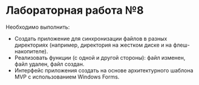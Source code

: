 # Лабораторная работа №8
Необходимо выполнить: 
+ Создать приложение для синхронизации файлов в разных директориях (например, директория на жестком диске и на флеш-накопителе).
+ Реализовать функции (с одной и другой стороны): файл изменен, файл удален, файл создан.
+ Интерфейс приложения создать на основе архитектурного шаблона MVP с использованием Windows Forms.
